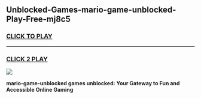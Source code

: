 
## Unblocked-Games-mario-game-unblocked-Play-Free-mj8c5
<h3>
<a href="https://premium76.site?title=mario-game-unblocked&ref=10A">CLICK TO PLAY</a></h3>
<hr>

<h3>
<a href="https://premium76.site?title=mario-game-unblocked&ref=10A">CLICK 2 PLAY</a>
  
</h3>

<a href="https://premium76.site?title=mario-game-unblocked&ref=10A"><img src="https://clearcache.store/games.png"></a>


**mario-game-unblocked games unblocked: Your Gateway to Fun and Accessible Online Gaming**

